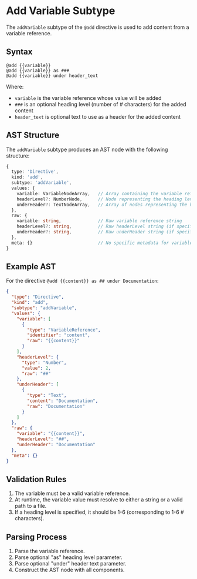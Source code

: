 # Add Variable Subtype

The `addVariable` subtype of the `@add` directive is used to add content from a variable reference.

## Syntax

```mlld
@add {{variable}}
@add {{variable}} as ###
@add {{variable}} under header_text
```

Where:
- `variable` is the variable reference whose value will be added
- `###` is an optional heading level (number of # characters) for the added content
- `header_text` is optional text to use as a header for the added content

## AST Structure

The `addVariable` subtype produces an AST node with the following structure:

```typescript
{
  type: 'Directive',
  kind: 'add',
  subtype: 'addVariable',
  values: {
    variable: VariableNodeArray,   // Array containing the variable reference node
    headerLevel?: NumberNode,      // Node representing the heading level (if specified)
    underHeader?: TextNodeArray,   // Array of nodes representing the header text (if specified)
  },
  raw: {
    variable: string,              // Raw variable reference string
    headerLevel?: string,          // Raw headerLevel string (if specified)
    underHeader?: string,          // Raw underHeader string (if specified)
  },
  meta: {}                         // No specific metadata for variable adding
}
```

## Example AST

For the directive `@add {{content}} as ## under Documentation`:

```json
{
  "type": "Directive",
  "kind": "add",
  "subtype": "addVariable",
  "values": {
    "variable": [
      {
        "type": "VariableReference",
        "identifier": "content",
        "raw": "{{content}}"
      }
    ],
    "headerLevel": {
      "type": "Number",
      "value": 2,
      "raw": "##"
    },
    "underHeader": [
      {
        "type": "Text",
        "content": "Documentation",
        "raw": "Documentation"
      }
    ]
  },
  "raw": {
    "variable": "{{content}}",
    "headerLevel": "##",
    "underHeader": "Documentation"
  },
  "meta": {}
}
```

## Validation Rules

1. The variable must be a valid variable reference.
2. At runtime, the variable value must resolve to either a string or a valid path to a file.
3. If a heading level is specified, it should be 1-6 (corresponding to 1-6 # characters).

## Parsing Process

1. Parse the variable reference.
2. Parse optional "as" heading level parameter.
3. Parse optional "under" header text parameter.
4. Construct the AST node with all components.